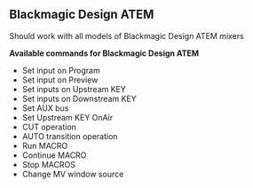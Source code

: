 ## Blackmagic Design ATEM
Should work with all models of Blackmagic Design ATEM mixers

**Available commands for Blackmagic Design ATEM**

* Set input on Program
* Set input on Preview
* Set inputs on Upstream KEY
* Set inputs on Downstream KEY
* Set AUX bus
* Set Upstream KEY OnAir
* CUT operation
* AUTO transition operation
* Run MACRO
* Continue MACRO
* Stop MACROS
* Change MV window source
